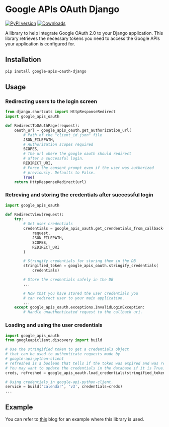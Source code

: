 # Google APIs OAuth Django

[![PyPI version](https://badge.fury.io/py/google-apis-oauth-django.svg)](https://badge.fury.io/py/google-apis-oauth-django) [![Downloads](https://pepy.tech/badge/google-apis-oauth-django)](https://pepy.tech/project/google-apis-oauth-django)

A library to help integrate Google OAuth 2.0 to your Django application. This library retrieves the necessary tokens you need to access the Google APIs your application is configured for.

## Installation
```bash
pip install google-apis-oauth-django
```

## Usage

### Redirecting users to the login screen

```python
from django.shortcuts import HttpResponseRedirect
import google_apis_oauth

def RedirectToOAuthPage(request):
    oauth_url = google_apis_oauth.get_authorization_url(
        # Path of the "client_id.json" file
        JSON_FILEPATH,
        # Authorization scopes required
        SCOPES,
        # The url where the google oauth should redirect
        # after a successful login.
        REDIRECT_URI,
        # Force the consent prompt even if the user was authorized
        # previously. Defaults to False.
        True)
    return HttpResponseRedirect(url)
```

### Retreving and storing the credentials after successful login

```python
import google_apis_oauth

def RedirectView(request):
    try:
        # Get user credentials
        credentials = google_apis_oauth.get_crendentials_from_callback(
            request,
            JSON_FILEPATH,
            SCOPES,
            REDIRECT_URI
        )

        # Stringify credentials for storing them in the DB
        stringified_token = google_apis_oauth.stringify_credentials(
            credentials)

        # Store the credentials safely in the DB
        ...

        # Now that you have stored the user credentials you
        # can redirect user to your main application.
        ...
    except google_apis_oauth.exceptions.InvalidLoginException:
        # Handle unauthenticated request to the callback uri.
```

### Loading and using the user credentials
```python
import google_apis_oauth
from googleapiclient.discovery import build

# Use the stringified token to get a credentials object
# that can be used to authenticate requests made by
# google-api-python-client
# refreshed is a boolean that tells if the token was expired and was renewed.
# You may want to update the credentials in the database if it is True.
creds, refreshed = google_apis_oauth.load_credentials(stringified_token)

# Using credentials in google-api-python-client.
service = build('calendar', 'v3', credentials=creds)
...
```

## Example
You can refer to [this](https://www.nishantwrp.com/posts/google-apis-oauth-in-django/) blog for an example where this library is used.
